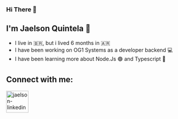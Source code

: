 ### Hi There 👋 
## I'm Jaelson Quintela :rose:

- I live in :brazil:, but i lived 6 months in :argentina:
- I have been working on OG1 Systems as a developer backend :computer:
- I have been learning more about Node.Js :green_circle: and Typescript :large_blue_circle:

## Connect with me:
<a href="https://www.linkedin.com/in/jaelsonquintela/" target="_blank">
<img align="center" alt="jaelson-linkedin" height="59" width="60" src="https://devicon.dev/devicon.git/icons/linkedin/linkedin-original-wordmark.svg" style="max=width:100%;">
 <!--
**elquintela/elquintela** is a ✨ _special_ ✨ repository because its `README.md` (this file) appears on your GitHub profile.



Here are some ideas to get you started:

- 🔭 I’m currently working on ...
- 🌱 I’m currently learning ...
- 👯 I’m looking to collaborate on ...
- 🤔 I’m looking for help with ...
- 💬 Ask me about ...
- 📫 How to reach me: ...
- 😄 Pronouns: ...
- ⚡ Fun fact: ...
-->
